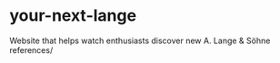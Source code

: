 # your-next-lange
Website that helps watch enthusiasts discover new A. Lange &amp; Söhne references/
